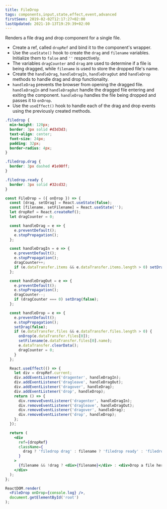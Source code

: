 ```yaml
---
title: FileDrop
tags: components,input,state,effect,event,advanced
firstSeen: 2019-02-02T12:17:27+02:00
lastUpdated: 2021-10-13T19:29:39+02:00
---
```


Renders a file drag and drop component for a single file.

- Create a ref, called `dropRef` and bind it to the component's wrapper.
- Use the `useState()` hook to create the `drag` and `filename` variables. Initialize them to `false` and `''` respectively.
- The variables `dragCounter` and `drag` are used to determine if a file is being dragged, while `filename` is used to store the dropped file's name.
- Create the `handleDrag`, `handleDragIn`, `handleDragOut` and `handleDrop` methods to handle drag and drop functionality.
- `handleDrag` prevents the browser from opening the dragged file. `handleDragIn` and `handleDragOut` handle the dragged file entering and exiting the component. `handleDrop` handles the file being dropped and passes it to `onDrop`.
- Use the `useEffect()` hook to handle each of the drag and drop events using the previously created methods.

```css
.filedrop {
  min-height: 120px;
  border: 3px solid #d3d3d3;
  text-align: center;
  font-size: 24px;
  padding: 32px;
  border-radius: 4px;
}

.filedrop.drag {
  border: 3px dashed #1e90ff;
}

.filedrop.ready {
  border: 3px solid #32cd32;
}
```

```jsx
const FileDrop = ({ onDrop }) => {
  const [drag, setDrag] = React.useState(false);
  const [filename, setFilename] = React.useState('');
  let dropRef = React.createRef();
  let dragCounter = 0;

  const handleDrag = e => {
    e.preventDefault();
    e.stopPropagation();
  };

  const handleDragIn = e => {
    e.preventDefault();
    e.stopPropagation();
    dragCounter++;
    if (e.dataTransfer.items && e.dataTransfer.items.length > 0) setDrag(true);
  };

  const handleDragOut = e => {
    e.preventDefault();
    e.stopPropagation();
    dragCounter--;
    if (dragCounter === 0) setDrag(false);
  };

  const handleDrop = e => {
    e.preventDefault();
    e.stopPropagation();
    setDrag(false);
    if (e.dataTransfer.files && e.dataTransfer.files.length > 0) {
      onDrop(e.dataTransfer.files[0]);
      setFilename(e.dataTransfer.files[0].name);
      e.dataTransfer.clearData();
      dragCounter = 0;
    }
  };

  React.useEffect(() => {
    let div = dropRef.current;
    div.addEventListener('dragenter', handleDragIn);
    div.addEventListener('dragleave', handleDragOut);
    div.addEventListener('dragover', handleDrag);
    div.addEventListener('drop', handleDrop);
    return () => {
      div.removeEventListener('dragenter', handleDragIn);
      div.removeEventListener('dragleave', handleDragOut);
      div.removeEventListener('dragover', handleDrag);
      div.removeEventListener('drop', handleDrop);
    };
  });

  return (
    <div
      ref={dropRef}
      className={
        drag ? 'filedrop drag' : filename ? 'filedrop ready' : 'filedrop'
      }
    >
      {filename && !drag ? <div>{filename}</div> : <div>Drop a file here!</div>}
    </div>
  );
};
```

```jsx
ReactDOM.render(
  <FileDrop onDrop={console.log} />,
  document.getElementById('root')
);
```
